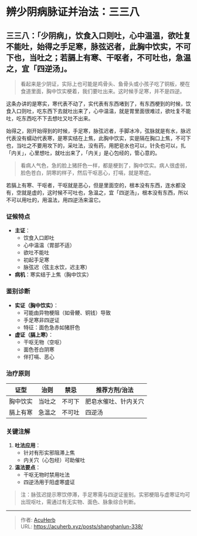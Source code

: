 # 辨少阴病脉证并治法：三三八


## 三三八：「少阴病」，饮食入口则吐，心中温温，欲吐复不能吐，始得之手足寒，脉弦迟者，此胸中饮实，不可下也，当吐之；若膈上有寒、干呕者，不可吐也，急温之，宜「四逆汤」。

<!--more-->

> 看起来是少阴证，实际上也可能是鸡骨头、鱼骨头或小孩子吃了铜板，梗在食道里面，胸中饮实梗着，我们要吐出来。这时候手足寒，并不是四逆。

这条办讲的是寒实，寒代表不动了，实代表有东西堵到了，有东西梗到的时候，饮食入口则吐，吃东西下去就吐出来了，心中温温，就是胃里面很难过，欲吐复不能吐，吃东西吃不下去想吐又吐不出来。

始得之，刚开始得到的时候，手足寒，脉弦迟者，手脚冰冷，弦脉就是有水，脉迟代表没有蠕动代表寒，是寒实结在上焦，此胸中饮实，实是隔在胸口上焦，不可下也，当吐之不要用攻下的，采吐法，没有药，用肥皂水也可以，针灸也可以，扎「内关」，心里想吐，就吐出来了，「内关」是心包经的，管心意的。

> 看病人气色，急的脸上猪肝色一样，都是梗到了，胸中饮实。病人很虚弱，脸色苍白，阴寒的样子，然后干呕恶心，打嗝，就是寒症。

若膈上有寒、干呕者，干呕就是恶心，但是里面空的，根本没有东西，连水都没有，空就是虚的，这时候不可吐也，急温之，宜「四逆汤」，根本没有东西，所以不可以用吐的，用温法，用四逆汤来温它。

### 证候特点
- **主证**：
  - 饮食入口即吐
  - 心中温温（胃部不适）
  - 欲吐不能吐
  - 初起手足寒
  - 脉弦迟（弦主水饮，迟主寒）
- **病机**：寒实结于上焦（胸中饮实）

### 鉴别诊断
- **实证（胸中饮实）**：
  - 可能由异物梗阻（如骨鲠、铜钱）导致
  - 手足寒非四逆证
  - 特征：面色急赤如猪肝色
- **虚证（膈上寒）**：
  - 干呕无物（空呕）
  - 面色苍白阴寒
  - 伴打嗝、恶心

### 治疗原则
| 证型       | 治则     | 禁忌     | 推荐方剂/治法          |
|------------|----------|----------|-----------------------|
| 胸中饮实   | 当吐之   | 不可下   | 肥皂水催吐、针内关穴  |
| 膈上有寒   | 急温之   | 不可吐   | 四逆汤                |

### 关键注解
1. **吐法应用**：
   - 针对有形实邪阻滞上焦
   - 内关穴（心包经）可助催吐
2. **温法要点**：
   - 干呕无物时禁用吐法
   - 四逆汤用于阳虚寒盛证

> 注：脉弦迟提示寒饮停滞，手足寒需与四逆证鉴别。实邪梗阻与虚寒证均可出现呕吐，需通过有无实物、面色、脉象综合判断。

---

> 作者: [AcuHerb](https://acuherb.xyz)  
> URL: https://acuherb.xyz/posts/shanghanlun-338/  

